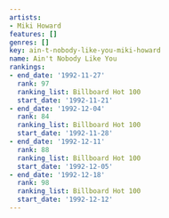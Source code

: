 ```yaml
---
artists:
- Miki Howard
features: []
genres: []
key: ain-t-nobody-like-you-miki-howard
name: Ain't Nobody Like You
rankings:
- end_date: '1992-11-27'
  rank: 97
  ranking_list: Billboard Hot 100
  start_date: '1992-11-21'
- end_date: '1992-12-04'
  rank: 84
  ranking_list: Billboard Hot 100
  start_date: '1992-11-28'
- end_date: '1992-12-11'
  rank: 88
  ranking_list: Billboard Hot 100
  start_date: '1992-12-05'
- end_date: '1992-12-18'
  rank: 98
  ranking_list: Billboard Hot 100
  start_date: '1992-12-12'
---
```


